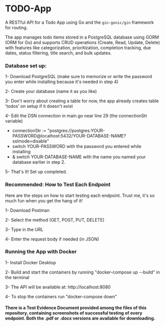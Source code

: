 # TODO-App
A RESTful API for a Todo App using Go and the `gin-gonic/gin` framework for routing.

The app manages todo items stored in a PostgreSQL database using GORM (ORM for Go) and supports CRUD operations (Create, Read, Update, Delete) with features like categorization, prioritization, completion tracking, due dates, status filtering, title search, and bulk updates.
### Database set up:
1- Download PostgreSQL (make sure to memorize or write the password you enter while installing because it's needed in step 4)

2- Create your database (name it as you like)

3- Don't worry about creating a table for now, the app already creates table 'todos' on setup if it doesn't exist

4- Edit the DSN connection in main.go near line 29 (the connectionStr variable)
- connectionStr := "postgres://postgres:YOUR-PASSWORD@localhost:5432/YOUR-DATABASE-NAME?sslmode=disable"
- switch YOUR-PASSWORD with the password you entered while installing
- & switch YOUR-DATABASE-NAME with the name you named your database earlier in step 2.

5- That's It! Set up completed.

### Recommended: How to Test Each Endpoint
Here are the steps on how to start testing each endpoint. Trust me, it's so much fun when you get the hang of it!

1- Download Postman

2- Select the method (GET, POST, PUT, DELETE)

3- Type in the URL

4- Enter the request body if needed (in JSON)

### Running the App with Docker

1- Install Docker Desktop

2- Build and start the containers by running "docker-compose up --build" in the terminal

3- The API will be available at:
   http://localhost:8080

4- To stop the containers run "docker-compose down"


#### There is a Test Evidence Document provided among the files of this repository, containing screenshots of successful testing of every endpoint. Both the .pdf or .docx versions are available for downloading.



